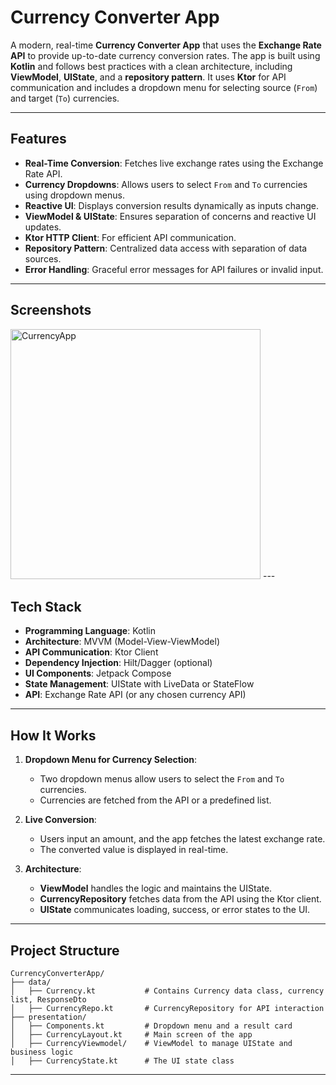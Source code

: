 # Currency Converter App

A modern, real-time **Currency Converter App** that uses the **Exchange Rate API** to provide up-to-date currency conversion rates. The app is built using **Kotlin** and follows best practices with a clean architecture, including **ViewModel**, **UIState**, and a **repository pattern**. It uses **Ktor** for API communication and includes a dropdown menu for selecting source (`From`) and target (`To`) currencies.

---

## **Features**
- **Real-Time Conversion**: Fetches live exchange rates using the Exchange Rate API.
- **Currency Dropdowns**: Allows users to select `From` and `To` currencies using dropdown menus.
- **Reactive UI**: Displays conversion results dynamically as inputs change.
- **ViewModel & UIState**: Ensures separation of concerns and reactive UI updates.
- **Ktor HTTP Client**: For efficient API communication.
- **Repository Pattern**: Centralized data access with separation of data sources.
- **Error Handling**: Graceful error messages for API failures or invalid input.

---

## **Screenshots**
<img src="https://github.com/user-attachments/assets/abf299f0-d292-416e-a2be-4352eb3f23ce" alt="CurrencyApp" width="400"/>
---

## **Tech Stack**
- **Programming Language**: Kotlin
- **Architecture**: MVVM (Model-View-ViewModel)
- **API Communication**: Ktor Client
- **Dependency Injection**: Hilt/Dagger (optional)
- **UI Components**: Jetpack Compose
- **State Management**: UIState with LiveData or StateFlow
- **API**: Exchange Rate API (or any chosen currency API)

---

## **How It Works**

1. **Dropdown Menu for Currency Selection**:
   - Two dropdown menus allow users to select the `From` and `To` currencies.
   - Currencies are fetched from the API or a predefined list.

2. **Live Conversion**:
   - Users input an amount, and the app fetches the latest exchange rate.
   - The converted value is displayed in real-time.

3. **Architecture**:
   - **ViewModel** handles the logic and maintains the UIState.
   - **CurrencyRepository** fetches data from the API using the Ktor client.
   - **UIState** communicates loading, success, or error states to the UI.

---

## **Project Structure**

```
CurrencyConverterApp/
├── data/
│   ├── Currency.kt           # Contains Currency data class, currency list, ResponseDto
│   ├── CurrencyRepo.kt       # CurrencyRepository for API interaction
├── presentation/
│   ├── Components.kt         # Dropdown menu and a result card
│   ├── CurrencyLayout.kt     # Main screen of the app
│   ├── CurrencyViewmodel/    # ViewModel to manage UIState and business logic
│   ├── CurrencyState.kt      # The UI state class

```

---
